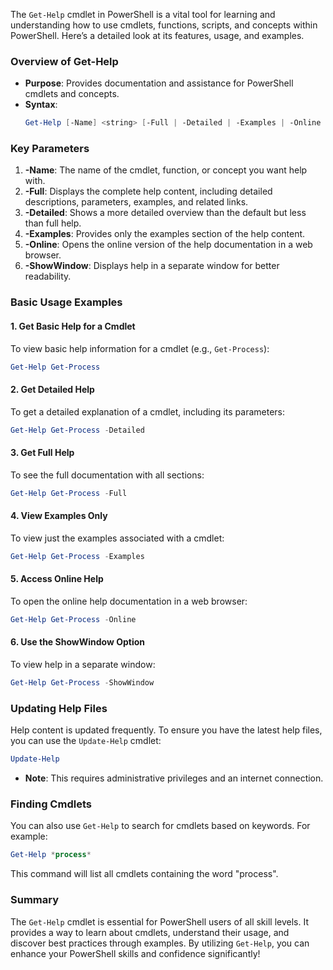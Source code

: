 The `Get-Help` cmdlet in PowerShell is a vital tool for learning and understanding how to use cmdlets, functions, scripts, and concepts within PowerShell. Here’s a detailed look at its features, usage, and examples.

### Overview of Get-Help

- **Purpose**: Provides documentation and assistance for PowerShell cmdlets and concepts.
- **Syntax**: 
  ```powershell
  Get-Help [-Name] <string> [-Full | -Detailed | -Examples | -Online | -ShowWindow]
  ```

### Key Parameters

1. **-Name**: The name of the cmdlet, function, or concept you want help with.
2. **-Full**: Displays the complete help content, including detailed descriptions, parameters, examples, and related links.
3. **-Detailed**: Shows a more detailed overview than the default but less than full help.
4. **-Examples**: Provides only the examples section of the help content.
5. **-Online**: Opens the online version of the help documentation in a web browser.
6. **-ShowWindow**: Displays help in a separate window for better readability.

### Basic Usage Examples

#### 1. Get Basic Help for a Cmdlet
To view basic help information for a cmdlet (e.g., `Get-Process`):
```powershell
Get-Help Get-Process
```

#### 2. Get Detailed Help
To get a detailed explanation of a cmdlet, including its parameters:
```powershell
Get-Help Get-Process -Detailed
```

#### 3. Get Full Help
To see the full documentation with all sections:
```powershell
Get-Help Get-Process -Full
```

#### 4. View Examples Only
To view just the examples associated with a cmdlet:
```powershell
Get-Help Get-Process -Examples
```

#### 5. Access Online Help
To open the online help documentation in a web browser:
```powershell
Get-Help Get-Process -Online
```

#### 6. Use the ShowWindow Option
To view help in a separate window:
```powershell
Get-Help Get-Process -ShowWindow
```

### Updating Help Files

Help content is updated frequently. To ensure you have the latest help files, you can use the `Update-Help` cmdlet:
```powershell
Update-Help
```
- **Note**: This requires administrative privileges and an internet connection.

### Finding Cmdlets

You can also use `Get-Help` to search for cmdlets based on keywords. For example:
```powershell
Get-Help *process*
```
This command will list all cmdlets containing the word "process".

### Summary

The `Get-Help` cmdlet is essential for PowerShell users of all skill levels. It provides a way to learn about cmdlets, understand their usage, and discover best practices through examples. By utilizing `Get-Help`, you can enhance your PowerShell skills and confidence significantly!
